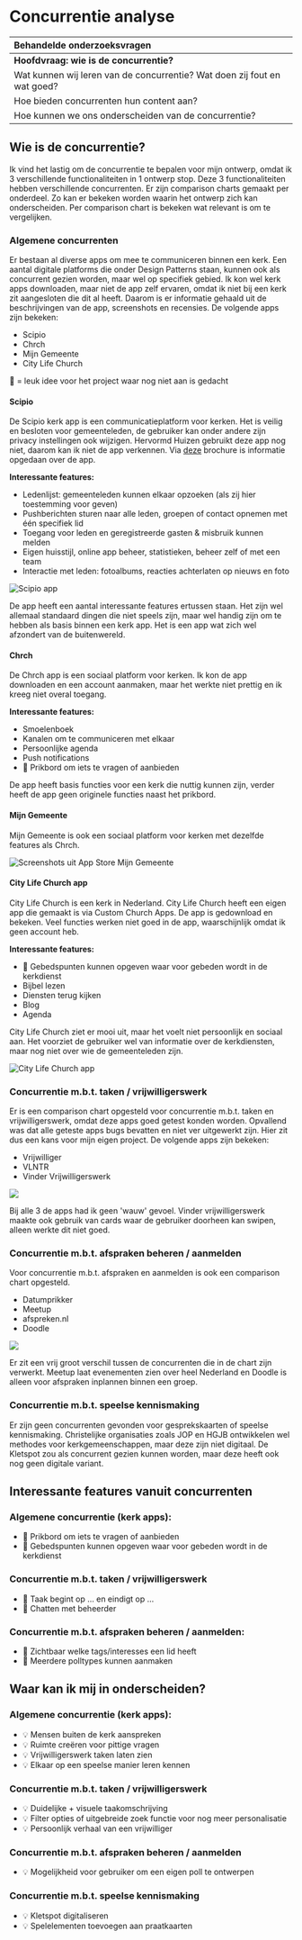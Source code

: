 # Concurrentie analyse

| Behandelde onderzoeksvragen |
| :--- |
| **Hoofdvraag: wie is de concurrentie?** |
| Wat kunnen wij leren van de concurrentie? Wat doen zij fout en wat goed? |
| Hoe bieden concurrenten hun content aan? |
| Hoe kunnen we ons onderscheiden van de concurrentie? |

## Wie is de concurrentie?

Ik vind het lastig om de concurrentie te bepalen voor mijn ontwerp, omdat ik 3 verschillende functionaliteiten in 1 ontwerp stop. Deze 3 functionaliteiten hebben verschillende concurrenten. Er zijn comparison charts gemaakt per onderdeel. Zo kan er bekeken worden waarin het ontwerp zich kan onderscheiden. Per comparison chart is bekeken wat relevant is om te vergelijken.

### Algemene concurrenten

Er bestaan al diverse apps om mee te communiceren binnen een kerk. Een aantal digitale platforms die onder Design Patterns staan, kunnen ook als concurrent gezien worden, maar wel op specifiek gebied. Ik kon wel kerk apps downloaden, maar niet de app zelf ervaren, omdat ik niet bij een kerk zit aangesloten die dit al heeft. Daarom is er informatie gehaald uit de beschrijvingen van de app, screenshots en recensies. De volgende apps zijn bekeken:

* Scipio
* Chrch
* Mijn Gemeente
* City Life Church

🌟 = leuk idee voor het project waar nog niet aan is gedacht

#### Scipio

De Scipio kerk app is een communicatieplatform voor kerken. Het is veilig en besloten voor gemeenteleden, de gebruiker kan onder andere zijn privacy instellingen ook wijzigen. Hervormd Huizen gebruikt deze app nog niet, daarom kan ik niet de app verkennen. Via [deze](https://www.hagru.nl/download/Scipio-App-informatiepakket.pdf) brochure is informatie opgedaan over de app.

**Interessante features:**

* Ledenlijst: gemeenteleden kunnen elkaar opzoeken \(als zij hier toestemming voor geven\)
* Pushberichten sturen naar alle leden, groepen of contact opnemen met één specifiek lid
* Toegang voor leden en geregistreerde gasten & misbruik kunnen melden
* Eigen huisstijl, online app beheer, statistieken, beheer zelf of met een team
* Interactie met leden: fotoalbums, reacties achterlaten op nieuws en foto

![Scipio app](../../.gitbook/assets/scipio-18.png)

De app heeft een aantal interessante features ertussen staan. Het zijn wel allemaal standaard dingen die niet speels zijn, maar wel handig zijn om te hebben als basis binnen een kerk app. Het is een app wat zich wel afzondert van de buitenwereld. 

#### Chrch

De Chrch app is een sociaal platform voor kerken. Ik kon de app downloaden en een account aanmaken, maar het werkte niet prettig en ik kreeg niet overal toegang. 

**Interessante features:**

* Smoelenboek
* Kanalen om te communiceren met elkaar
* Persoonlijke agenda
* Push notifications 
* 🌟 Prikbord om iets te vragen of aanbieden

De app heeft basis functies voor een kerk die nuttig kunnen zijn, verder heeft de app geen originele functies naast het prikbord.

#### Mijn Gemeente

Mijn Gemeente is ook een sociaal platform voor kerken met dezelfde features als Chrch. 

![Screenshots uit App Store Mijn Gemeente](../../.gitbook/assets/mijngemeente-19.png)

#### City Life Church app

City Life Church is een kerk in Nederland. City Life Church heeft een eigen app die gemaakt is via Custom Church Apps. De app is gedownload en bekeken. Veel functies werken niet goed in de app, waarschijnlijk omdat ik geen account heb.

**Interessante features:**

* 🌟 Gebedspunten kunnen opgeven waar voor gebeden wordt in de kerkdienst
* Bijbel lezen
* Diensten terug kijken
* Blog
* Agenda

City Life Church ziet er mooi uit, maar het voelt niet persoonlijk en sociaal aan. Het voorziet de gebruiker wel van informatie over de kerkdiensten, maar nog niet over wie de gemeenteleden zijn.

![City Life Church app](../../.gitbook/assets/citylifechurch-20.png)

### Concurrentie m.b.t. taken / vrijwilligerswerk

Er is een comparison chart opgesteld voor concurrentie m.b.t. taken en vrijwilligerswerk, omdat deze apps goed getest konden worden. Opvallend was dat alle geteste apps bugs bevatten en niet ver uitgewerkt zijn. Hier zit dus een kans voor mijn eigen project. De volgende apps zijn bekeken:

* Vrijwilliger
* VLNTR
* Vinder Vrijwilligerswerk

![](../../.gitbook/assets/comparison_chart_2_1.png)

Bij alle 3 de apps had ik geen 'wauw' gevoel. Vinder vrijwilligerswerk maakte ook gebruik van cards waar de gebruiker doorheen kan swipen, alleen werkte dit niet goed.

### Concurrentie m.b.t. afspraken beheren / aanmelden

Voor concurrentie m.b.t. afspraken en aanmelden is ook een comparison chart opgesteld. 

* Datumprikker
* Meetup
* afspreken.nl
* Doodle

![](../../.gitbook/assets/comparison_chart_2_2.png)

Er zit een vrij groot verschil tussen de concurrenten die in de chart zijn verwerkt. Meetup laat evenementen zien over heel Nederland en Doodle is alleen voor afspraken inplannen binnen een groep. 

### Concurrentie m.b.t. speelse kennismaking

Er zijn geen concurrenten gevonden voor gesprekskaarten of speelse kennismaking. Christelijke organisaties zoals JOP en HGJB ontwikkelen wel methodes voor kerkgemeenschappen, maar deze zijn niet digitaal. De Kletspot zou als concurrent gezien kunnen worden, maar deze heeft ook nog geen digitale variant.

## Interessante features vanuit concurrenten

### Algemene concurrentie \(kerk apps\):

* 🌟 Prikbord om iets te vragen of aanbieden
* 🌟 Gebedspunten kunnen opgeven waar voor gebeden wordt in de kerkdienst

### Concurrentie m.b.t. taken / vrijwilligerswerk

* 🌟 Taak begint op ... en eindigt op ...
* 🌟 Chatten met beheerder

### Concurrentie m.b.t. afspraken beheren / aanmelden:

* 🌟 Zichtbaar welke tags/interesses een lid heeft
* 🌟 Meerdere polltypes kunnen aanmaken

## Waar kan ik mij in onderscheiden?

### Algemene concurrentie \(kerk apps\):

* 💡 Mensen buiten de kerk aanspreken
* 💡 Ruimte creëren voor pittige vragen
* 💡 Vrijwilligerswerk taken laten zien
* 💡 Elkaar op een speelse manier leren kennen

### Concurrentie m.b.t. taken / vrijwilligerswerk

* 💡 Duidelijke + visuele taakomschrijving
* 💡 Filter opties of uitgebreide zoek functie voor nog meer personalisatie
* 💡 Persoonlijk verhaal van een vrijwilliger

### Concurrentie m.b.t. afspraken beheren / aanmelden

* 💡 Mogelijkheid voor gebruiker om een eigen poll te ontwerpen

### Concurrentie m.b.t. speelse kennismaking

* 💡 Kletspot digitaliseren
* 💡 Spelelementen toevoegen aan praatkaarten

